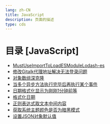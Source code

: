 ```yaml
---
lang: zh-CN  
title: JavaScript  
description: 页面的描述  
type: cds  
---
```



# 目录 [JavaScript]

[dir.start]: <>

- [MustUseImportToLoadESModuleLodash-es](MustUseImportToLoadESModuleLodash-es.md)  
- [修改Gitalk代理地址解决无法登录问题](修改Gitalk代理地址解决无法登录问题.md)  
- [对象数组深克隆](对象数组深克隆.md)  
- [当多个异步方法执行完毕后再执行某个事件](当多个异步方法执行完毕后再执行某个事件.md)  
- [日期格式化显示为刚刚1分钟前等](日期格式化显示为刚刚1分钟前等.md)  
- [格式化日期](格式化日期.md)  
- [正则表达式取文本中间内容](正则表达式取文本中间内容.md)  
- [获取系统主题颜色是否为暗黑模式](获取系统主题颜色是否为暗黑模式.md)  
- [设置JSON对象默认值](设置JSON对象默认值.md)  

[dir.end]: <>

<AdsbyGoogle slot="7889564278" layout="in-article"/>

<Comment></Comment>
